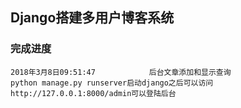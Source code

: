 ## Django搭建多用户博客系统 ##

### 完成进度 ###

	2018年3月8日09:51:47            后台文章添加和显示查询
	python manage.py runserver启动django之后可以访问http://127.0.0.1:8000/admin可以登陆后台